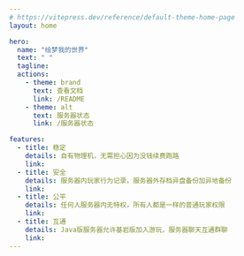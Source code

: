 ```yaml
---
# https://vitepress.dev/reference/default-theme-home-page
layout: home

hero:
  name: "绘梦我的世界"
  text: " "
  tagline:  
  actions:
    - theme: brand
      text: 查看文档
      link: /README
    - theme: alt
      text: 服务器状态
      link: /服务器状态

features:
  - title: 稳定
    details: 自有物理机，无需担心因为没钱续费跑路
    link: 
  - title: 安全
    details: 服务器内玩家行为记录，服务器外存档异盘备份加异地备份
    link: 
  - title: 公平
    details: 任何人服务器内无特权，所有人都是一样的普通玩家权限
    link: 
  - title: 互通
    details: Java版服务器允许基岩版加入游玩，服务器聊天互通群聊
    link: 
---
```


